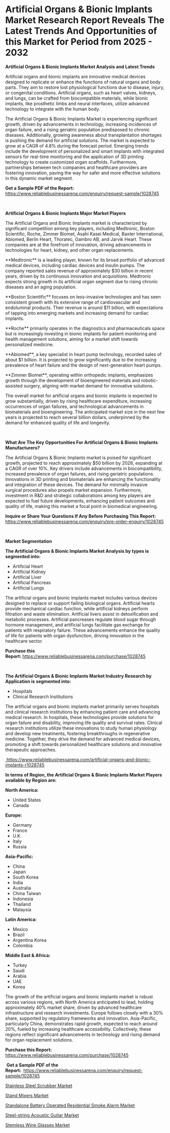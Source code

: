 <p><h1>Artificial Organs & Bionic Implants Market Research Report Reveals The Latest Trends And Opportunities of this Market for Period from 2025 - 2032</h1></p><p><strong>Artificial Organs & Bionic Implants Market Analysis and Latest Trends</strong></p>
<p><p>Artificial organs and bionic implants are innovative medical devices designed to replicate or enhance the functions of natural organs and body parts. They aim to restore lost physiological functions due to disease, injury, or congenital conditions. Artificial organs, such as heart valves, kidneys, and lungs, can be crafted from biocompatible materials, while bionic implants, like prosthetic limbs and neural interfaces, utilize advanced technology to integrate with the human body.</p><p>The Artificial Organs & Bionic Implants Market is experiencing significant growth, driven by advancements in technology, increasing incidences of organ failure, and a rising geriatric population predisposed to chronic diseases. Additionally, growing awareness about transplantation shortages is pushing the demand for artificial solutions. The market is expected to grow at a CAGR of 4.8% during the forecast period. Emerging trends include the development of personalized and smart implants with integrated sensors for real-time monitoring and the application of 3D printing technology to create customized organ scaffolds. Furthermore, partnerships between tech companies and healthcare providers are fostering innovation, paving the way for safer and more effective solutions in this dynamic market segment.</p></p>
<p><strong>Get a Sample PDF of the Report:&nbsp;</strong> <a href="https://www.reliablebusinessarena.com/enquiry/request-sample/1028745?utm_campaign=1871&utm_medium=2&utm_source=Github&utm_content=ia&utm_term=21032025&utm_id=artificial-organs-bionic-implants">https://www.reliablebusinessarena.com/enquiry/request-sample/1028745</a></p>
<p>&nbsp;</p>
<p><strong>Artificial Organs & Bionic Implants Major Market Players</strong></p>
<p><p>The Artificial Organs and Bionic Implants market is characterized by significant competition among key players, including Medtronic, Boston Scientific, Roche, Zimmer Biomet, Asahi Kasei Medical, Baxter International, Abiomed, Berlin Heart, Thoratec, Gambro AB, and Jarvik Heart. These companies are at the forefront of innovation, driving advancements in technologies for heart, kidney, and other organ replacements.</p><p>**Medtronic** is a leading player, known for its broad portfolio of advanced medical devices, including cardiac devices and insulin pumps. The company reported sales revenue of approximately $30 billion in recent years, driven by its continuous innovation and acquisitions. Medtronic expects strong growth in its artificial organ segment due to rising chronic diseases and an aging population.</p><p>**Boston Scientific** focuses on less-invasive technologies and has seen consistent growth with its extensive range of cardiovascular and endoluminal products. Their revenue is around $11 billion, with expectations of tapping into emerging markets and increasing demand for cardiac implants.</p><p>**Roche** primarily operates in the diagnostics and pharmaceuticals space but is increasingly investing in bionic implants for patient monitoring and health management solutions, aiming for a market shift towards personalized medicine.</p><p>**Abiomed**, a key specialist in heart pump technology, recorded sales of about $1 billion. It is projected to grow significantly due to the increasing prevalence of heart failure and the design of next-generation heart pumps.</p><p>**Zimmer Biomet**, operating within orthopedic implants, emphasizes growth through the development of bioengineered materials and robotic-assisted surgery, aligning with market demand for innovative solutions.</p><p>The overall market for artificial organs and bionic implants is expected to grow substantially, driven by rising healthcare expenditure, increasing occurrences of organ failures, and technological advancements in biomaterials and bioengineering. The anticipated market size in the next few years is projected to reach several billion dollars, underpinned by the demand for enhanced quality of life and longevity.</p></p>
<p>&nbsp;</p>
<p><strong>What Are The Key Opportunities For Artificial Organs & Bionic Implants Manufacturers?</strong></p>
<p><p>The Artificial Organs & Bionic Implants market is poised for significant growth, projected to reach approximately $50 billion by 2028, expanding at a CAGR of over 10%. Key drivers include advancements in biocompatibility, increased prevalence of organ failures, and rising geriatric populations. Innovations in 3D printing and biomaterials are enhancing the functionality and integration of these devices. The demand for minimally invasive surgical procedures also propels market expansion. Furthermore, investment in R&D and strategic collaborations among key players are expected to fuel future developments, enhancing patient outcomes and quality of life, making this market a focal point in biomedical engineering.</p></p>
<p><strong>Inquire or Share Your Questions If Any Before Purchasing This Report:</strong> <a href="https://www.reliablebusinessarena.com/enquiry/pre-order-enquiry/1028745?utm_campaign=1871&utm_medium=2&utm_source=Github&utm_content=ia&utm_term=21032025&utm_id=artificial-organs-bionic-implants">https://www.reliablebusinessarena.com/enquiry/pre-order-enquiry/1028745</a></p>
<p>&nbsp;</p>
<p><strong>Market Segmentation</strong></p>
<p><strong>The Artificial Organs & Bionic Implants Market Analysis by types is segmented into:</strong></p>
<p><ul><li>Artificial Heart</li><li>Artificial Kidney</li><li>Artificial Liver</li><li>Artificial Pancreas</li><li>Artificial Lungs</li></ul></p>
<p><p>The artificial organs and bionic implants market includes various devices designed to replace or support failing biological organs. Artificial hearts provide mechanical cardiac function, while artificial kidneys perform filtration and waste elimination. Artificial livers assist in detoxification and metabolic processes. Artificial pancreases regulate blood sugar through hormone management, and artificial lungs facilitate gas exchange for patients with respiratory failure. These advancements enhance the quality of life for patients with organ dysfunction, driving innovation in the healthcare sector.</p></p>
<p><strong>Purchase this Report:&nbsp;</strong><a href="https://www.reliablebusinessarena.com/purchase/1028745?utm_campaign=1871&utm_medium=2&utm_source=Github&utm_content=ia&utm_term=21032025&utm_id=artificial-organs-bionic-implants">https://www.reliablebusinessarena.com/purchase/1028745</a></p>
<p>&nbsp;</p>
<p><strong>The Artificial Organs & Bionic Implants Market Industry Research by Application is segmented into:</strong></p>
<p><ul><li>Hospitals</li><li>Clinical Research Institutions</li></ul></p>
<p><p>The artificial organs and bionic implants market primarily serves hospitals and clinical research institutions by enhancing patient care and advancing medical research. In hospitals, these technologies provide solutions for organ failure and disability, improving life quality and survival rates. Clinical research institutions utilize these innovations to study human physiology and develop new treatments, fostering breakthroughs in regenerative medicine. Together, they drive the demand for advanced medical devices, promoting a shift towards personalized healthcare solutions and innovative therapeutic approaches.</p></p>
<p><a href="https://www.reliablebusinessarena.com/artificial-organs-and-bionic-implants-r1028745?utm_campaign=1871&utm_medium=2&utm_source=Github&utm_content=ia&utm_term=21032025&utm_id=artificial-organs-bionic-implants">&nbsp;https://www.reliablebusinessarena.com/artificial-organs-and-bionic-implants-r1028745</a></p>
<p><strong>In terms of Region, the Artificial Organs & Bionic Implants Market Players available by Region are:</strong></p>
<p>
    <p> <strong> North America: </strong>
        <ul>
            <li>United States</li>
            <li>Canada</li>
        </ul>
        </p> 
    <p> <strong> Europe: </strong>
        <ul>
            <li>Germany</li>
            <li>France</li>
            <li>U.K.</li>
            <li>Italy</li>
            <li>Russia</li>
        </ul>
        </p> 
    <p> <strong> Asia-Pacific: </strong>
        <ul>
            <li>China</li>
            <li>Japan</li>
            <li>South Korea</li>
            <li>India</li>
            <li>Australia</li>
            <li>China Taiwan</li>
            <li>Indonesia</li>
            <li>Thailand</li>
            <li>Malaysia</li>
        </ul>
        </p> 
    <p> <strong> Latin America: </strong>
        <ul>
            <li>Mexico</li>
            <li>Brazil</li>
            <li>Argentina Korea</li>
            <li>Colombia</li>
        </ul>
        </p> 
    <p> <strong> Middle East & Africa: </strong>
        <ul>
            <li>Turkey</li>
            <li>Saudi</li>
            <li>Arabia</li>
            <li>UAE</li>
            <li>Korea</li>
        </ul>
    </p>
    </p>
<p><p>The growth of the artificial organs and bionic implants market is robust across various regions, with North America anticipated to lead, holding approximately 40% market share, driven by advanced healthcare infrastructure and research investments. Europe follows closely with a 30% share, supported by regulatory frameworks and innovation. Asia-Pacific, particularly China, demonstrates rapid growth, expected to reach around 20%, fueled by increasing healthcare accessibility. Collectively, these regions reflect significant advancements in technology and rising demand for organ replacement solutions.</p></p>
<p><strong>Purchase this Report: </strong><a href="https://www.reliablebusinessarena.com/purchase/1028745?utm_campaign=1871&utm_medium=2&utm_source=Github&utm_content=ia&utm_term=21032025&utm_id=artificial-organs-bionic-implants">https://www.reliablebusinessarena.com/purchase/1028745</a></p>
<p>&nbsp;<strong>Get a Sample PDF of the Report:&nbsp;&nbsp;</strong><a href="https://www.reliablebusinessarena.com/enquiry/request-sample/1028745?utm_campaign=1871&utm_medium=2&utm_source=Github&utm_content=ia&utm_term=21032025&utm_id=artificial-organs-bionic-implants">https://www.reliablebusinessarena.com/enquiry/request-sample/1028745</a></p>
<p><strong></strong></p>
<p><p><a href="https://github.com/yardemuongz5/Market-Research-Report-List-1/blob/main/stainless-steel-scrubber-market.md?utm_campaign=1871&utm_medium=2&utm_source=Github&utm_content=ia&utm_term=21032025&utm_id=artificial-organs-bionic-implants">Stainless Steel Scrubber Market</a></p><p><a href="https://github.com/balbajagatr1/Market-Research-Report-List-1/blob/main/stand-mixers-market.md?utm_campaign=1871&utm_medium=2&utm_source=Github&utm_content=ia&utm_term=21032025&utm_id=artificial-organs-bionic-implants">Stand Mixers Market</a></p><p><a href="https://github.com/aloyoarmahvr/Market-Research-Report-List-1/blob/main/standalone-battery-operated-residential-smoke-alarm-market.md?utm_campaign=1871&utm_medium=2&utm_source=Github&utm_content=ia&utm_term=21032025&utm_id=artificial-organs-bionic-implants">Standalone Battery Operated Residential Smoke Alarm Market</a></p><p><a href="https://github.com/WillieWoodard/Market-Research-Report-List-7/blob/main/steel-string-acoustic-guitar-market.md?utm_campaign=1871&utm_medium=2&utm_source=Github&utm_content=ia&utm_term=21032025&utm_id=artificial-organs-bionic-implants">Steel-string Acoustic Guitar Market</a></p><p><a href="https://github.com/marloy8/Market-Research-Report-List-7/blob/main/stemless-wine-glasses-market.md?utm_campaign=1871&utm_medium=2&utm_source=Github&utm_content=ia&utm_term=21032025&utm_id=artificial-organs-bionic-implants">Stemless Wine Glasses Market</a></p></p>